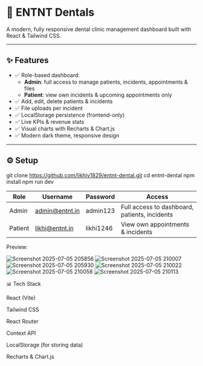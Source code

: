 # 🦷 ENTNT Dentals

A modern, fully responsive dental clinic management dashboard built with React & Tailwind CSS.

---

## ✨ Features
- ✅ Role-based dashboard:
  - **Admin**: full access to manage patients, incidents, appointments & files
  - **Patient**: view own incidents & upcoming appointments only
- ✅ Add, edit, delete patients & incidents
- ✅ File uploads per incident
- ✅ LocalStorage persistence (frontend-only)
- ✅ Live KPIs & revenue stats
- ✅ Visual charts with Recharts & Chart.js
- ✅ Modern dark theme, responsive design

---

## ⚙️ Setup

git clone https://github.com/likhiv1829/entnt-dental.git
cd entnt-dental
npm install
npm run dev

| Role    | Username                                | Password  | Access                                        |
| ------- | --------------------------------------- | --------- | --------------------------------------------- |
| Admin   | [admin@entnt.in](mailto:admin@entnt.in) | admin123  | Full access to dashboard, patients, incidents |
| Patient | [likhi@entnt.in](mailto:likhi@entnt.in) | likhi1246 | View own appointments & incidents             |

Preview:

![Screenshot 2025-07-05 205856](https://github.com/user-attachments/assets/c23c31f8-bec3-4e32-8d00-e3a2ef7c6f73)
![Screenshot 2025-07-05 210007](https://github.com/user-attachments/assets/b2c29af3-8a8d-4b7d-91a2-f154eaa5eb1f)
![Screenshot 2025-07-05 205930](https://github.com/user-attachments/assets/c883d663-1c70-4318-bd54-0e79f42025e0)
![Screenshot 2025-07-05 210022](https://github.com/user-attachments/assets/e202fc57-69c2-49a9-bf7d-dd626e56a367)
![Screenshot 2025-07-05 210058](https://github.com/user-attachments/assets/865bdbdf-fd91-4a4b-b474-37ef12f0846a)
![Screenshot 2025-07-05 210113](https://github.com/user-attachments/assets/0b250338-54ce-44aa-b9bc-256aa2a1c4cf)


📊 Tech Stack

React (Vite)

Tailwind CSS

React Router

Context API

LocalStorage (for storing data)

Recharts & Chart.js

